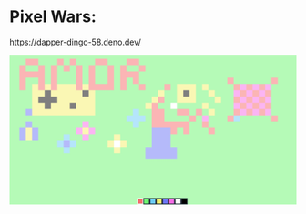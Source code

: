 # Pixel Wars:
https://dapper-dingo-58.deno.dev/

![Pixel Wars Capture](https://github.com/liyo-dev/assets/blob/main/pixel%20wars%20capture.jpg)


